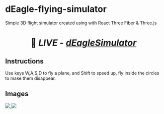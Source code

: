 # dEagle-flying-simulator

Simple 3D flight simulator created using with React Three Fiber & Three.js

# <p align='center'> 🔗 _LIVE_ - [_**dEagleSimulator**_](https://deaglesimulator.vercel.app)</p>

## Instructions

Use keys W,A,S,D to fly a plane, and Shift to speed up, fly inside the circles to make them disappear.


## Images

<a href="https://deaglememo.netlify.app" target="_blank">
  <img src="https://i.imgur.com/eFaimE8.jpg"> 
</a>

<a href="https://deaglememo.netlify.app" target="_blank">
  <img src="https://i.imgur.com/gfBs7cu.jpg"> 
</a>
